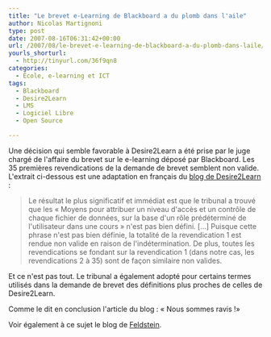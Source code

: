 ```yaml
---
title: "Le brevet e-Learning de Blackboard a du plomb dans l'aile"
author: Nicolas Martignoni
type: post
date: 2007-08-16T06:31:42+00:00
url: /2007/08/le-brevet-e-learning-de-blackboard-a-du-plomb-dans-laile/
yourls_shorturl:
  - http://tinyurl.com/36f9qn8
categories:
  - École, e-learning et ICT
tags:
  - Blackboard
  - Desire2Learn
  - LMS
  - Logiciel Libre
  - Open Source

---
```

Une décision qui semble favorable à Desire2Learn a été prise par le juge chargé de l'affaire du brevet sur le e-learning déposé par Blackboard. Les 35 premières revendications de la demande de brevet semblent non valide. L'extrait ci-dessous est une adaptation en français du <a href="http://www.desire2learn.com/patentinfo/" target="_blank">blog de Desire2Learn</a> :

> Le résultat le plus significatif et immédiat est que le tribunal a trouvé que les « Moyens pour attribuer un niveau d'accès et un contrôle de chaque fichier de données, sur la base d'un rôle prédéterminé de l'utilisateur dans une cours » n'est pas bien défini. [&#8230;] Puisque cette phrase n'est pas bien définie, la totalité de la revendication 1 est rendue non valide en raison de l'indétermination. De plus, toutes les revendications se fondant sur la revendication 1 (dans notre cas, les revendications 2 à 35) sont de façon similaire non valides.

Et ce n'est pas tout. Le tribunal a également adopté pour certains termes utilisés dans la demande de brevet des définitions plus proches de celles de Desire2Learn.

Comme le dit en conclusion l'article du blog : « Nous sommes ravis !»

Voir également à ce sujet le blog de <a href="http://mfeldstein.com/first-35-claims-of-blackboards-patent-ruled-invalid/" target="_blank">Feldstein</a>.